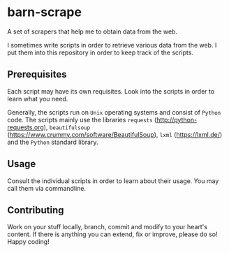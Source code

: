 # barn-scrape
A set of scrapers that help me to obtain data from the web.

I sometimes write scripts in order to retrieve various data from the web.
I put them into this repository in order to keep track of the scripts.


## Prerequisites
Each script may have its own requisites. Look into the scripts in order to learn what you need.

Generally, the scripts run on `Unix` operating systems and consist of `Python` code. The scripts
mainly use the libraries `requests` (http://python-requests.org), `beautifulsoup`
(https://www.crummy.com/software/BeautifulSoup), `lxml` (https://lxml.de/) and the `Python` standard
library.


## Usage
Consult the individual scripts in order to learn about their usage.
You may call them via commandline.


## Contributing
Work on your stuff locally, branch, commit and modify to your heart's content.
If there is anything you can extend, fix or improve, please do so!
Happy coding!
